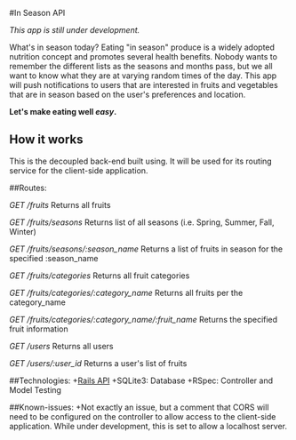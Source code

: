 #In Season API

*This app is still under development.*

What's in season today?  Eating "in season" produce is a widely adopted nutrition concept and promotes several health benefits.  Nobody wants to remember the different lists as the seasons and months pass, but we all want to know what they are at varying random times of the day.  This app will push notifications to users that are interested in fruits and vegetables that are in season based on the user's preferences and location.

**Let's make eating well *easy*.**

## How it works
This is the decoupled back-end built using.  It will be used for its routing service for the client-side application.


##Routes:

*GET /fruits*
Returns all fruits

*GET /fruits/seasons*
Returns list of all seasons (i.e. Spring, Summer, Fall, Winter)

*GET /fruits/seasons/:season_name*
Returns a list of fruits in season for the specified :season_name

*GET /fruits/categories*
Returns all fruit categories

*GET /fruits/categories/:category_name*
Returns all fruits per the category_name

*GET /fruits/categories/:category_name/:fruit_name*
Returns the specified fruit information

*GET /users*
Returns all users

*GET /users/:user_id*
Returns a user's list of fruits


##Technologies:
+[Rails API](https://github.com/rails-api/rails-api)
+SQLite3: Database
+RSpec: Controller and Model Testing


##Known-issues:
+Not exactly an issue, but a comment that CORS will need to be configured on the controller to allow access to the client-side application.  While under development, this is set to allow a localhost server.